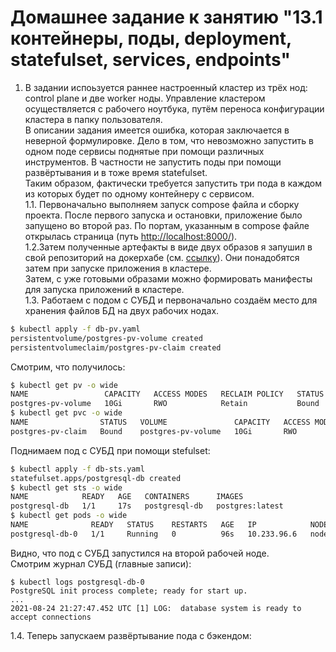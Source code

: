 # Домашнее задание к занятию "13.1 контейнеры, поды, deployment, statefulset, services, endpoints"
1. В задании испоьзуется раннее настроенный кластер из трёх нод: control plane и две worker ноды. Управление кластером осуществляется с рабочего ноутбука, путём переноса конфигурации кластера в папку пользователя.  
В описании задания имеется ошибка, которая заключается в неверной формулировке. Дело в том, что невозможно запустить в одном поде сервисы поднятые при помощи различных инструментов. В частности не запустить поды при помощи развёртывания и в тоже время statefulset.  
Таким образом, фактически требуется запустить три пода в каждом из которых будет по одному контейнеру с сервисом.  
1.1. Первоначально выполняем запуск compose файла и сборку проекта. После первого запуска и остановки, приложение было запущено во второй раз. По портам, указанным в compose файле открылась страница (путь [http://localhost:8000/](http://localhost:8000/)).  
1.2.Затем полученные артефакты в виде двух образов я запушил в свой репозиторий на докерхабе (см. [ссылку](https://hub.docker.com/repositories)). Они понадобятся затем при запуске приложения в кластере.   
Затем, с уже готовыми образами можно формировать манифесты для запуска приложений в кластере.  
1.3. Работаем с подом с СУБД и первоначально создаём место для хранения файлов БД на двух рабочих нодах. 
```bash
$ kubectl apply -f db-pv.yaml
persistentvolume/postgres-pv-volume created
persistentvolumeclaim/postgres-pv-claim created
```
Смотрим, что получилось:  
```bash
$ kubectl get pv -o wide
NAME                 CAPACITY   ACCESS MODES   RECLAIM POLICY   STATUS   CLAIM                       STORAGECLASS   REASON   AGE   VOLUMEMODE
postgres-pv-volume   10Gi       RWO            Retain           Bound    default/postgres-pv-claim   manual                  56s   Filesystem
$ kubectl get pvc -o wide
NAME                STATUS   VOLUME               CAPACITY   ACCESS MODES   STORAGECLASS   AGE   VOLUMEMODE
postgres-pv-claim   Bound    postgres-pv-volume   10Gi       RWO            manual         80s   Filesystem
```
Поднимаем под с СУБД при помощи stefulset:
```bash
$ kubectl apply -f db-sts.yaml
statefulset.apps/postgresql-db created
$ kubectl get sts -o wide
NAME            READY   AGE   CONTAINERS      IMAGES
postgresql-db   1/1     17s   postgresql-db   postgres:latest
$ kubectl get pods -o wide
NAME              READY   STATUS    RESTARTS   AGE   IP            NODE    NOMINATED NODE   READINESS GATES
postgresql-db-0   1/1     Running   0          96s   10.233.96.6   node2   <none>           <none>
```
Видно, что под с СУБД запустился на второй рабочей ноде.  
Смотрим журнал СУБД (главные записи):
```
$ kubectl logs postgresql-db-0
PostgreSQL init process complete; ready for start up.
...
2021-08-24 21:27:47.452 UTC [1] LOG:  database system is ready to accept connections
```
1.4. Теперь запускаем развёртывание пода с бэкендом:
```bash

